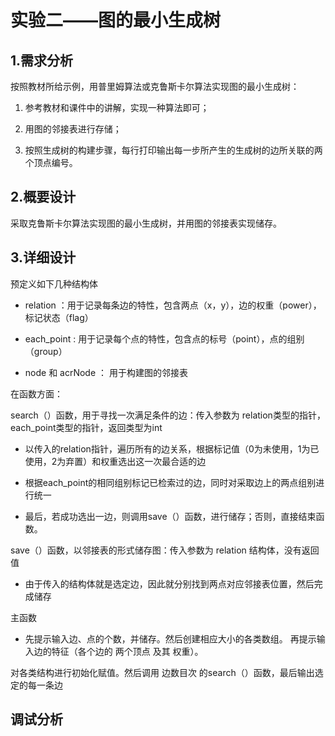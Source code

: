 # 实验二——图的最小生成树

## 1.需求分析

按照教材所给示例，用普里姆算法或克鲁斯卡尔算法实现图的最小生成树：

1. 参考教材和课件中的讲解，实现一种算法即可；

2. 用图的邻接表进行存储；

3. 按照生成树的构建步骤，每行打印输出每一步所产生的生成树的边所关联的两个顶点编号。

## 2.概要设计

采取克鲁斯卡尔算法实现图的最小生成树，并用图的邻接表实现储存。

## 3.详细设计

预定义如下几种结构体

* relation ：用于记录每条边的特性，包含两点（x，y），边的权重（power），标记状态（flag）

* each_point : 用于记录每个点的特性，包含点的标号（point），点的组别（group）

* node 和 acrNode ： 用于构建图的邻接表

在函数方面：

search（）函数，用于寻找一次满足条件的边：传入参数为 relation类型的指针，each_point类型的指针，返回类型为int

* 以传入的relation指针，遍历所有的边关系，根据标记值（0为未使用，1为已使用，2为弃置）和权重选出这一次最合适的边

* 根据each_point的相同组别标记已检索过的边，同时对采取边上的两点组别进行统一

* 最后，若成功选出一边，则调用save（）函数，进行储存；否则，直接结束函数。

save（）函数，以邻接表的形式储存图：传入参数为 relation 结构体，没有返回值

* 由于传入的结构体就是选定边，因此就分别找到两点对应邻接表位置，然后完成储存

主函数

* 先提示输入边、点的个数，并储存。然后创建相应大小的各类数组。 再提示输入边的特征（各个边的 两个顶点 及其 权重）。

对各类结构进行初始化赋值。然后调用 边数目次 的search（）函数，最后输出选定的每一条边

## 调试分析
